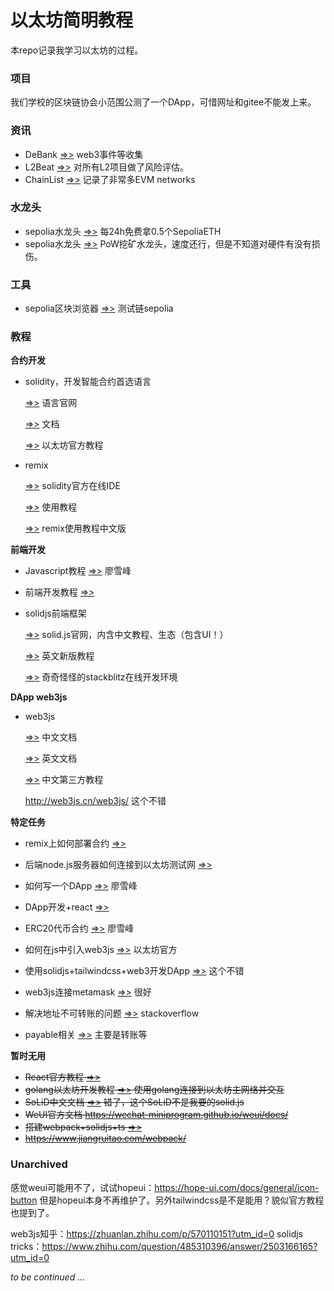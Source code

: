 # 以太坊简明教程

本repo记录我学习以太坊的过程。

### 项目

我们学校的区块链协会小范围公测了一个DApp，可惜网址和gitee不能发上来。

### 资讯

* DeBank [=>>](https://debank.com/stream?tab=hot) web3事件等收集
* L2Beat [=>>](https://l2beat.com/scaling/risk) 对所有L2项目做了风险评估。 
* ChainList [=>>](https://chainlist.org/) 记录了非常多EVM networks

### 水龙头

* sepolia水龙头 [=>>](https://sepoliafaucet.com/) 每24h免费拿0.5个SepoliaETH
* sepolia水龙头 [=>>](https://sepolia-faucet.pk910.de) PoW挖矿水龙头，速度还行，但是不知道对硬件有没有损伤。

### 工具

* sepolia区块浏览器 [=>>](https://sepolia.etherscan.io/) 测试链sepolia

### 教程

**合约开发**

* solidity，开发智能合约首选语言

  [=>>](https://soliditylang.org/) 语言官网

  [=>>](https://docs.soliditylang.org/) 文档

  [=>>](https://docs.soliditylang.org/zh/latest/) 以太坊官方教程

* remix

  [=>>](https://remix.ethereum.org/#lang=zh) solidity官方在线IDE

  [=>>](https://remix-ide.readthedocs.io/en/latest/) 使用教程

  [=>>](https://remix-ide.readthedocs.io/zh_CN/latest/) remix使用教程中文版

**前端开发**

* Javascript教程 [=>>](https://www.liaoxuefeng.com/wiki/1022910821149312) 廖雪峰

* 前端开发教程 [=>>](https://web.qianguyihao.com/) 

* solidjs前端框架

  [=>>](https://www.solidjs.com/) solid.js官网，内含中文教程、生态（包含UI！）

  [=>>](https://docs.solidjs.com/guides/tutorials/getting-started-with-solid/welcome) 英文新版教程

  [=>>](https://stackblitz.com/edit/vue3-web3-demo) 奇奇怪怪的stackblitz在线开发环境

**DApp web3js**

* web3js

  [=>>](https://learnblockchain.cn/docs/web3.js/) 中文文档

  [=>>](https://web3js.readthedocs.io/en/v1.10.0/getting-started.html) 英文文档

  [=>>](https://www.qikegu.com/docs/5124) 中文第三方教程

  http://web3js.cn/web3js/ 这个不错

**特定任务**

* remix上如何部署合约 [=>>](https://hackernoon.com/zh/%E4%BD%BF%E7%94%A8-remix-%E6%88%96-dapp-%E5%BC%80%E5%8F%91%E7%B3%BB%E5%88%97%E5%9C%A8-ethereums-sepolia-testnet-%E4%B8%8A%E9%83%A8%E7%BD%B2%E4%BD%A0%E7%9A%84%E6%99%BA%E8%83%BD%E5%90%88%E7%BA%A6)

* 后端node.js服务器如何连接到以太坊测试网 [=>>](https://coinsbench.com/connecting-to-the-ethereum-testnet-using-only-web3-js-and-the-console-cffe0273b184)

* 如何写一个DApp [=>>](https://www.liaoxuefeng.com/wiki/1207298049439968/1207319585094880) 廖雪峰

* DApp开发+react  [=>>](https://blog.chain.link/how-to-build-a-dapp-zh/)

* ERC20代币合约 [=>>](https://www.liaoxuefeng.com/wiki/1207298049439968/1207298073798912) 廖雪峰

* 如何在js中引入web3js [=>>](https://ethereum.org/zh/developers/tutorials/set-up-web3js-to-use-ethereum-in-javascript/) 以太坊官方

* 使用solidjs+tailwindcss+web3开发DApp [=>>](https://mikedabydeen.hashnode.dev/build-a-dapp-using-solidjs-tailwindcss-web3) 这个不错

* web3js连接metamask [=>>](https://blog.valist.io/how-to-connect-web3-js-to-metamask-in-2020-fee2b2edf58a) 很好

* 解决地址不可转账的问题 [=>>](https://ethereum.stackexchange.com/questions/113716/send-and-transfer-are-only-available-for-objects-of-type-address-payable) stackoverflow

* payable相关 [=>>](https://www.jianshu.com/p/d7f620d23c5b) 主要是转账等

  

**暂时无用**

* ~~React官方教程 [=>>](https://zh-hans.react.dev/learn)~~
* ~~golang以太坊开发教程 [=>>](https://goethereumbook.org/zh/) 使用golang连接到以太坊主网络并交互~~
* ~~SoLiD中文文档 [=>>](https://learnsolid.cn/docs/) 错了，这个SoLiD不是我要的solid.js~~
* ~~WeUI官方文档 https://wechat-miniprogram.github.io/weui/docs/~~
* ~~搭建webpack+solidjs+ts [=>>](https://juejin.cn/post/7213200042865557565)~~
* ~~https://www.jiangruitao.com/webpack/~~

### Unarchived

感觉weui可能用不了，试试hopeui：https://hope-ui.com/docs/general/icon-button
但是hopeui本身不再维护了。另外tailwindcss是不是能用？貌似官方教程也提到了。

web3js知乎：https://zhuanlan.zhihu.com/p/570110151?utm_id=0
solidjs tricks：https://www.zhihu.com/question/485310396/answer/2503166165?utm_id=0



*to be continued ...*
